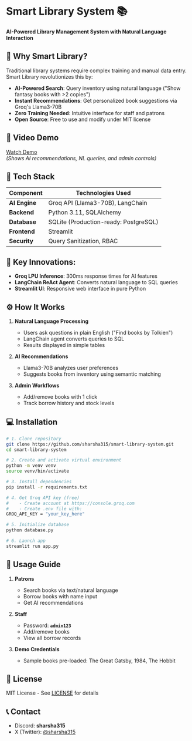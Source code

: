 # Smart Library System 📚
**AI-Powered Library Management System with Natural Language Interaction**

## 🚀 Why Smart Library?
Traditional library systems require complex training and manual data entry. Smart Library revolutionizes this by:
- **AI-Powered Search**: Query inventory using natural language ("Show fantasy books with >2 copies")
- **Instant Recommendations**: Get personalized book suggestions via Groq's Llama3-70B
- **Zero Training Needed**: Intuitive interface for staff and patrons
- **Open Source**: Free to use and modify under MIT license

## 🚀 Video Demo
[Watch Demo](https://www.loom.com/share/45fd9e6e1d5d47349086cf76abdcedd4?sid=68c42d29-ff88-45c1-b2b1-011d0e5027a4)  
*(Shows AI recommendations, NL queries, and admin controls)*

## 🚀 Tech Stack
| Component       | Technologies Used                             |
|-----------------|-----------------------------------------------|
| **AI Engine**   | Groq API (Llama3-70B), LangChain              |
| **Backend**     | Python 3.11, SQLAlchemy                       |
| **Database**    | SQLite (Production-ready: PostgreSQL)         |
| **Frontend**    | Streamlit                                     |
| **Security**    | Query Sanitization, RBAC                      |

## 🚀 Key Innovations:
- **Groq LPU Inference**: 300ms response times for AI features
- **LangChain ReAct Agent**: Converts natural language to SQL queries
- **Streamlit UI**: Responsive web interface in pure Python

## ⚙️ How It Works
1. **Natural Language Processing**  
   - Users ask questions in plain English ("Find books by Tolkien")
   - LangChain agent converts queries to SQL
   - Results displayed in simple tables

2. **AI Recommendations**  
   - Llama3-70B analyzes user preferences
   - Suggests books from inventory using semantic matching

3. **Admin Workflows**  
   - Add/remove books with 1 click
   - Track borrow history and stock levels

## 💻 Installation
```bash
# 1. Clone repository
git clone https://github.com/sharsha315/smart-library-system.git
cd smart-library-system

# 2. Create and activate virtual environment
python -m venv venv
source venv/bin/activate

# 3. Install dependencies
pip install -r requirements.txt

# 4. Get Groq API key (free)
#    - Create account at https://console.groq.com
#    - Create .env file with:
GROQ_API_KEY = "your_key_here"

# 5. Initialize database
python database.py

# 6. Launch app
streamlit run app.py
```

## 📖 Usage Guide
1. **Patrons**
   - Search books via text/natural language
   - Borrow books with name input
   - Get AI recommendations

2. **Staff**
   - Password: **`admin123`**
   - Add/remove books
   - View all borrow records

3. **Demo Credentials**
   - Sample books pre-loaded: The Great Gatsby, 1984, The Hobbit

## 📜 License
MIT License - See [LICENSE](https://github.com/sharsha315/smart-library-system/blob/main/LICENSE) for details

## 📞 Contact
- Discord: **sharsha315**
- X (Twitter): [@sharsha315](https://www.x.com/sharsha315)